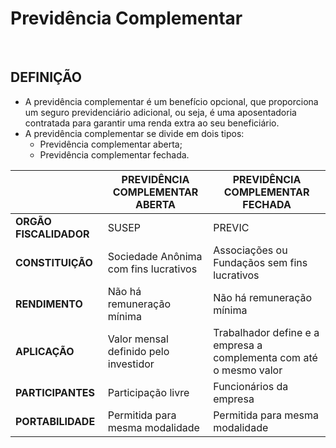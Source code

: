 # Previdência Complementar

<br>

## DEFINIÇÃO
* A previdência complementar é um benefício opcional, que proporciona um seguro previdenciário adicional, ou seja, é uma aposentadoria contratada para garantir uma renda extra ao seu beneficiário. 
* A previdência complementar se divide em dois tipos:
  - Previdência complementar aberta;
  - Previdência complementar fechada.

|                        | PREVIDÊNCIA COMPLEMENTAR ABERTA       | PREVIDÊNCIA COMPLEMENTAR FECHADA                                   |
| ---------------------- | ------------------------------------- | ------------------------------------------------------------------ |
| **ORGÃO FISCALIDADOR** | SUSEP                                 | PREVIC                                                             |
| **CONSTITUIÇÃO**       | Sociedade Anônima com fins lucrativos | Associações ou Fundaçãos sem fins lucrativos                       |
| **RENDIMENTO**         | Não há remuneração mínima             | Não há remuneração mínima                                          |
| **APLICAÇÃO**          | Valor mensal definido pelo investidor | Trabalhador define e a empresa a complementa com até o mesmo valor |
| **PARTICIPANTES**      | Participação livre                    | Funcionários da empresa                                            |
| **PORTABILIDADE**      | Permitida para mesma modalidade       | Permitida para mesma modalidade                                    |
